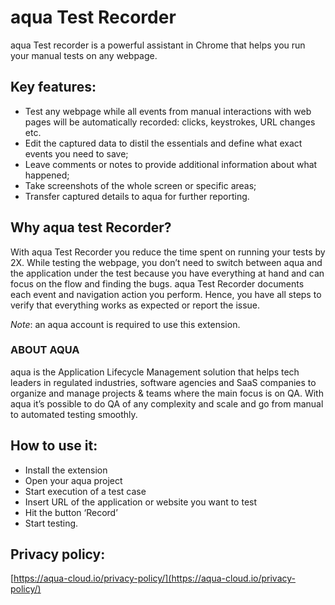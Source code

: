 # aqua Test Recorder
aqua Test recorder is a powerful assistant in Chrome that helps you run your manual tests on any webpage.

## Key features:
- Test any webpage while all events from manual interactions with web pages will be automatically recorded: clicks, keystrokes, URL changes etc.
- Edit the captured data to distil the essentials and define what exact events you need to save;
- Leave comments or notes to provide additional information about what happened;
- Take screenshots of the whole screen or specific areas;
- Transfer captured details to aqua for further reporting.

## Why aqua test Recorder?
With aqua Test Recorder you reduce the time spent on running your tests by 2X. While testing the webpage, you don’t need to switch between aqua and the application under the test because you have everything at hand and can focus on the flow and finding the bugs.
aqua Test Recorder documents each event and navigation action you perform. Hence, you have all steps to verify that everything works as expected or report the issue. 

*Note*: an aqua account is required to use this extension. 

###  ABOUT AQUA
aqua is the Application Lifecycle Management solution that helps tech leaders in regulated industries, software agencies and SaaS companies to organize and manage projects & teams where the main focus is on QA. With aqua it’s possible to do QA of any complexity and scale and go from manual to automated testing smoothly. 

## How to use it:
- Install the extension
- Open your aqua project
- Start execution of a test case
- Insert URL of the application or website you want to test
- Hit the button ‘Record’
- Start testing.

## Privacy policy:
[https://aqua-cloud.io/privacy-policy/](https://aqua-cloud.io/privacy-policy/)




